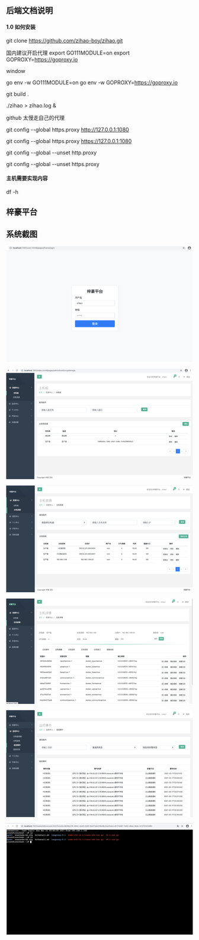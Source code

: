 ## 后端文档说明


#### 1.0 如何安装

git clone https://github.com/zihao-boy/zihao.git

国内建议开启代理
export GO111MODULE=on
export GOPROXY=https://goproxy.io

window 

go env -w GO111MODULE=on
go env -w GOPROXY=https://goproxy.io

git build .

./zihao > zihao.log &

github 太慢走自己的代理

git config --global https.proxy http://127.0.0.1:1080

git config --global https.proxy https://127.0.0.1:1080

git config --global --unset http.proxy

git config --global --unset https.proxy

#### 主机需要实现内容

df -h


## 梓豪平台

## 系统截图

![image](doc/1.png)

![image](doc/2.png)

![image](doc/3.png)

![image](doc/4.png)

![image](doc/5.png)

![image](doc/6.png)

